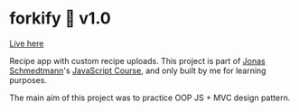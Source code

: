 # forkify 🍴 v1.0

[Live here](https://forkify-tsm13.netlify.app/)

Recipe app with custom recipe uploads. This project is part of [Jonas Schmedtmann](https://github.com/jonasschmedtmann)'s [JavaScript Course](https://www.udemy.com/course/the-complete-javascript-course/), and only built by me for learning purposes.

The main aim of this project was to practice OOP JS + MVC design pattern.
